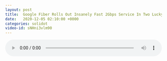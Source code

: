 ```yaml
---
layout: post
title:  Google Fiber Rolls Out Insanely Fast 2Gbps Service In Two Lucky US Cities
date:   2020-12-05 02:10:00 +0000
categories: solidot
video-id: sNHni3vlm90
---
```


<audio src="/assets/826795bd6c0f3e826c4ab50f09a26200.mp3" style="width: 100%;" controls></audio>

